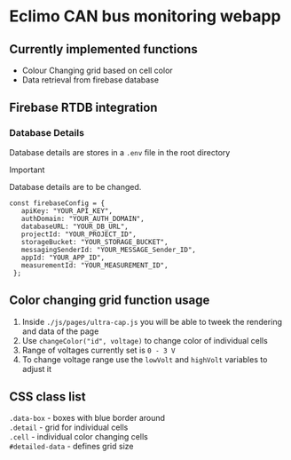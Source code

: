 # Eclimo CAN bus monitoring webapp

## Currently implemented functions
- Colour Changing grid based on cell color
- Data retrieval from firebase database

## Firebase RTDB integration
### Database Details
Database details are stores in a `.env` file in the root directory<br>
> [!IMPORTANT]
> Database details are to be changed.
> ```
>const firebaseConfig = {
>    apiKey: "YOUR_API_KEY",
>    authDomain: "YOUR_AUTH_DOMAIN",
>    databaseURL: "YOUR_DB_URL",
>    projectId: "YOUR_PROJECT_ID",
>    storageBucket: "YOUR_STORAGE_BUCKET",
>    messagingSenderId: "YOUR_MESSAGE_Sender_ID",
>    appId: "YOUR_APP_ID",
>    measurementId: "YOUR_MEASUREMENT_ID",
>  };
> ```

## Color changing grid function usage
1. Inside `./js/pages/ultra-cap.js` you will be able to tweek the rendering and data of the page
2. Use `changeColor("id", voltage)` to change color of individual cells
3. Range of voltages currently set is `0 - 3 V`
4. To change voltage range use the `lowVolt` and `highVolt` variables to adjust it 

## CSS class list
`.data-box` - boxes with blue border around<br>
`.detail` - grid for individual cells<br>
`.cell` - individual color changing cells<br>
`#detailed-data` - defines grid size<br>